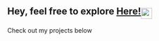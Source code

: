 ## Hey, feel free to explore [Here!](https://theflameguy.github.io/)<sub><sub><img src="https://i.gifer.com/5Mz4.gif" width="25"/><sub><sub>




<!--**theflameguy/theflameguy** is a ✨ _special_ ✨ repository because its `README.md` (this file) appears on your GitHub profile.-->

Check out my projects below
